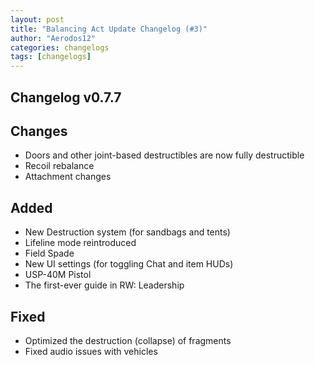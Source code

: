 ```yaml
---
layout: post
title: "Balancing Act Update Changelog (#3)"
author: "Aerodos12"
categories: changelogs
tags: [changelogs]
---
```


Changelog v0.7.7
----------

## Changes
- Doors and other joint-based destructibles are now fully destructible
- Recoil rebalance
- Attachment changes


## Added

- New Destruction system (for sandbags and tents)
- Lifeline mode reintroduced
- Field Spade
- New UI settings (for toggling Chat and item HUDs)
- USP-40M Pistol
- The first-ever guide in RW: Leadership

## Fixed

- Optimized the destruction (collapse) of fragments
- Fixed audio issues with vehicles


